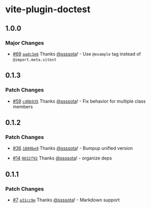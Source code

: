 # vite-plugin-doctest

## 1.0.0

### Major Changes

- [#69](https://github.com/ssssota/doc-vitest/pull/69) [`aadc3e6`](https://github.com/ssssota/doc-vitest/commit/aadc3e6191e667e6521219e693e95a801bef584b) Thanks [@ssssota](https://github.com/ssssota)! - Use `@example` tag instead of `@import.meta.vitest`

## 0.1.3

### Patch Changes

- [#59](https://github.com/ssssota/doc-vitest/pull/59) [`cd0b935`](https://github.com/ssssota/doc-vitest/commit/cd0b935e8201c65ef18ad65fd7b2f0e98c47c32d) Thanks [@ssssota](https://github.com/ssssota)! - Fix behavior for multiple class members

## 0.1.2

### Patch Changes

- [#36](https://github.com/ssssota/doc-vitest/pull/36) [`1809be9`](https://github.com/ssssota/doc-vitest/commit/1809be90fbbeaa8591ccded0ee87a8cd29f8bfc4) Thanks [@ssssota](https://github.com/ssssota)! - Bumpup unified version

- [#14](https://github.com/ssssota/doc-vitest/pull/14) [`9032f92`](https://github.com/ssssota/doc-vitest/commit/9032f9286cf82ace6d201b8a563099be040e1212) Thanks [@ssssota](https://github.com/ssssota)! - organize deps

## 0.1.1

### Patch Changes

- [#7](https://github.com/ssssota/doc-vitest/pull/7) [`a31cc9e`](https://github.com/ssssota/doc-vitest/commit/a31cc9e2bf8c94e3ae14e3018ffdb0bf28916ee9) Thanks [@ssssota](https://github.com/ssssota)! - Markdown support
